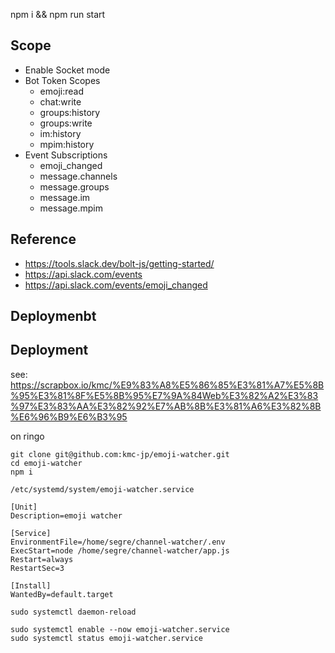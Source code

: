 npm i && npm run start

## Scope
- Enable Socket mode
- Bot Token Scopes
  - emoji:read
  - chat:write
  - groups:history
  - groups:write
  - im:history
  - mpim:history
- Event Subscriptions
  - emoji_changed
  - message.channels
  - message.groups
  - message.im
  - message.mpim

## Reference
- https://tools.slack.dev/bolt-js/getting-started/
- https://api.slack.com/events
- https://api.slack.com/events/emoji_changed

## Deploymenbt

## Deployment

see: <https://scrapbox.io/kmc/%E9%83%A8%E5%86%85%E3%81%A7%E5%8B%95%E3%81%8F%E5%8B%95%E7%9A%84Web%E3%82%A2%E3%83%97%E3%83%AA%E3%82%92%E7%AB%8B%E3%81%A6%E3%82%8B%E6%96%B9%E6%B3%95>

on ringo
```
git clone git@github.com:kmc-jp/emoji-watcher.git
cd emoji-watcher
npm i
```

`/etc/systemd/system/emoji-watcher.service`

```
[Unit]
Description=emoji watcher

[Service]
EnvironmentFile=/home/segre/channel-watcher/.env
ExecStart=node /home/segre/channel-watcher/app.js
Restart=always
RestartSec=3

[Install]
WantedBy=default.target
```

```
sudo systemctl daemon-reload

sudo systemctl enable --now emoji-watcher.service
sudo systemctl status emoji-watcher.service
```
